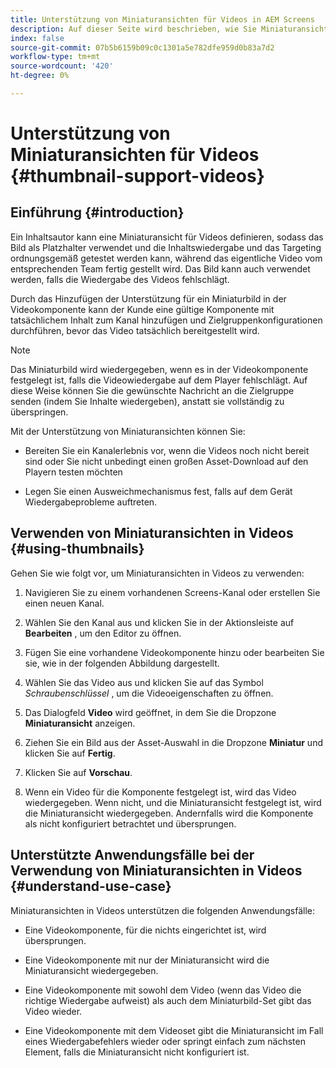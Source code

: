 ```yaml
---
title: Unterstützung von Miniaturansichten für Videos in AEM Screens
description: Auf dieser Seite wird beschrieben, wie Sie Miniaturansichten für Videos in Screens hinzufügen.
index: false
source-git-commit: 07b5b6159b09c0c1301a5e782dfe959d0b83a7d2
workflow-type: tm+mt
source-wordcount: '420'
ht-degree: 0%

---
```


# Unterstützung von Miniaturansichten für Videos {#thumbnail-support-videos}

## Einführung {#introduction}

Ein Inhaltsautor kann eine Miniaturansicht für Videos definieren, sodass das Bild als Platzhalter verwendet und die Inhaltswiedergabe und das Targeting ordnungsgemäß getestet werden kann, während das eigentliche Video vom entsprechenden Team fertig gestellt wird. Das Bild kann auch verwendet werden, falls die Wiedergabe des Videos fehlschlägt.

Durch das Hinzufügen der Unterstützung für ein Miniaturbild in der Videokomponente kann der Kunde eine gültige Komponente mit tatsächlichem Inhalt zum Kanal hinzufügen und Zielgruppenkonfigurationen durchführen, bevor das Video tatsächlich bereitgestellt wird.

>[!NOTE]
>Das Miniaturbild wird wiedergegeben, wenn es in der Videokomponente festgelegt ist, falls die Videowiedergabe auf dem Player fehlschlägt. Auf diese Weise können Sie die gewünschte Nachricht an die Zielgruppe senden (indem Sie Inhalte wiedergeben), anstatt sie vollständig zu überspringen.

Mit der Unterstützung von Miniaturansichten können Sie:

* Bereiten Sie ein Kanalerlebnis vor, wenn die Videos noch nicht bereit sind oder Sie nicht unbedingt einen großen Asset-Download auf den Playern testen möchten

* Legen Sie einen Ausweichmechanismus fest, falls auf dem Gerät Wiedergabeprobleme auftreten.

## Verwenden von Miniaturansichten in Videos {#using-thumbnails}

Gehen Sie wie folgt vor, um Miniaturansichten in Videos zu verwenden:

1. Navigieren Sie zu einem vorhandenen Screens-Kanal oder erstellen Sie einen neuen Kanal.

1. Wählen Sie den Kanal aus und klicken Sie in der Aktionsleiste auf **Bearbeiten** , um den Editor zu öffnen.

1. Fügen Sie eine vorhandene Videokomponente hinzu oder bearbeiten Sie sie, wie in der folgenden Abbildung dargestellt.

1. Wählen Sie das Video aus und klicken Sie auf das Symbol *Schraubenschlüssel* , um die Videoeigenschaften zu öffnen.

1. Das Dialogfeld **Video** wird geöffnet, in dem Sie die Dropzone **Miniaturansicht** anzeigen.

1. Ziehen Sie ein Bild aus der Asset-Auswahl in die Dropzone **Miniatur** und klicken Sie auf **Fertig**.

1. Klicken Sie auf **Vorschau**.

1. Wenn ein Video für die Komponente festgelegt ist, wird das Video wiedergegeben. Wenn nicht, und die Miniaturansicht festgelegt ist, wird die Miniaturansicht wiedergegeben. Andernfalls wird die Komponente als nicht konfiguriert betrachtet und übersprungen.

## Unterstützte Anwendungsfälle bei der Verwendung von Miniaturansichten in Videos {#understand-use-case}

Miniaturansichten in Videos unterstützen die folgenden Anwendungsfälle:

* Eine Videokomponente, für die nichts eingerichtet ist, wird übersprungen.

* Eine Videokomponente mit nur der Miniaturansicht wird die Miniaturansicht wiedergegeben.

* Eine Videokomponente mit sowohl dem Video (wenn das Video die richtige Wiedergabe aufweist) als auch dem Miniaturbild-Set gibt das Video wieder.

* Eine Videokomponente mit dem Videoset gibt die Miniaturansicht im Fall eines Wiedergabefehlers wieder oder springt einfach zum nächsten Element, falls die Miniaturansicht nicht konfiguriert ist.
